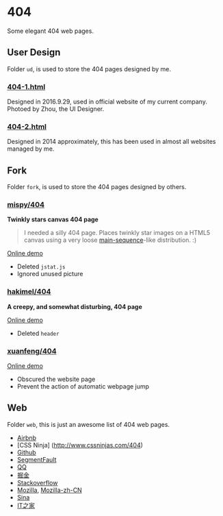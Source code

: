 # 404
Some elegant 404 web pages.

## User Design

Folder `ud`, is used to store the 404 pages designed by me.

### [404-1.html](http://xovel.cn/404/ud/404-1.html)

Designed in 2016.9.29, used in official website of my current company. Photoed by Zhou, the UI Designer.

### [404-2.html](http://xovel.cn/404/ud/404-2.html)

Designed in 2014 approximately, this has been used in almost all websites managed by me.

## Fork

Folder `fork`, is used to store the 404 pages designed by others.

### [mispy/404](https://github.com/mispy/404)

**Twinkly stars canvas 404 page**

> I needed a silly 404 page. Places twinkly star images on a HTML5 canvas using a very loose [main-sequence](http://en.wikipedia.org/wiki/Main_sequence)-like distribution. :)

[Online demo](http://xovel.cn/404/fork/mispy/404.html)

- Deleted `jstat.js`
- Ignored unused picture

### [hakimel/404](https://github.com/hakimel/404)

**A creepy, and somewhat disturbing, 404 page**

[Online demo](http://xovel.cn/404/fork/hakimel/404.html)

- Deleted `header`

### [xuanfeng/404](https://github.com/xuanfeng/404)

[Online demo](http://xovel.cn/404/fork/xuanfeng/404.html)

- Obscured the website page
- Prevent the action of automatic webpage jump

## Web

Folder `web`, this is just an awesome list of 404 web pages.

- [Airbnb](https://www.airbnb.com/404)
- [CSS Ninja] (http://www.cssninjas.com/404)
- [Github](https://github.com/404)
- [SegmentFault](https://segmentfault.com/404)
- [QQ](http://www.qq.com/404)
- [掘金](http://gold.xitu.io/404)
- [Stackoverflow](http://stackoverflow.com/404)
- [Mozilla](https://www.mozilla.org/en-US/404), [Mozilla-zh-CN](https://www.mozilla.org/zh-CN/404)
- [Sina](http://www.sina.com.cn/404)
- [IT之家](http://www.ithome.com/404)

